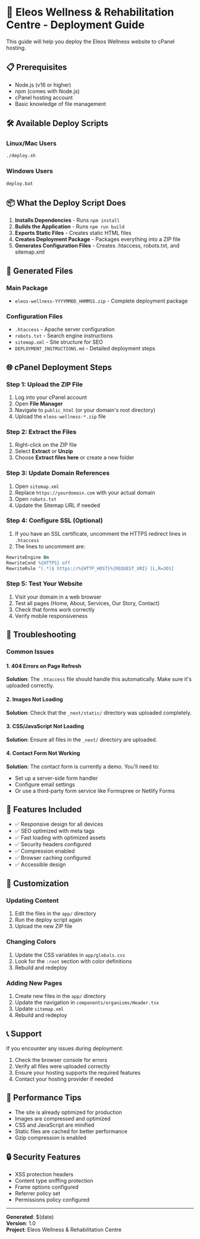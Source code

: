 # 🚀 Eleos Wellness & Rehabilitation Centre - Deployment Guide

This guide will help you deploy the Eleos Wellness website to cPanel hosting.

## 📋 Prerequisites

- Node.js (v16 or higher)
- npm (comes with Node.js)
- cPanel hosting account
- Basic knowledge of file management

## 🛠️ Available Deploy Scripts

### Linux/Mac Users
```bash
./deploy.sh
```

### Windows Users
```cmd
deploy.bat
```

## 📦 What the Deploy Script Does

1. **Installs Dependencies** - Runs `npm install`
2. **Builds the Application** - Runs `npm run build`
3. **Exports Static Files** - Creates static HTML files
4. **Creates Deployment Package** - Packages everything into a ZIP file
5. **Generates Configuration Files** - Creates .htaccess, robots.txt, and sitemap.xml

## 🎯 Generated Files

### Main Package
- `eleos-wellness-YYYYMMDD_HHMMSS.zip` - Complete deployment package

### Configuration Files
- `.htaccess` - Apache server configuration
- `robots.txt` - Search engine instructions
- `sitemap.xml` - Site structure for SEO
- `DEPLOYMENT_INSTRUCTIONS.md` - Detailed deployment steps

## 🌐 cPanel Deployment Steps

### Step 1: Upload the ZIP File
1. Log into your cPanel account
2. Open **File Manager**
3. Navigate to `public_html` (or your domain's root directory)
4. Upload the `eleos-wellness-*.zip` file

### Step 2: Extract the Files
1. Right-click on the ZIP file
2. Select **Extract** or **Unzip**
3. Choose **Extract files here** or create a new folder

### Step 3: Update Domain References
1. Open `sitemap.xml`
2. Replace `https://yourdomain.com` with your actual domain
3. Open `robots.txt`
4. Update the Sitemap URL if needed

### Step 4: Configure SSL (Optional)
1. If you have an SSL certificate, uncomment the HTTPS redirect lines in `.htaccess`
2. The lines to uncomment are:
```apache
RewriteEngine On
RewriteCond %{HTTPS} off
RewriteRule ^(.*)$ https://%{HTTP_HOST}%{REQUEST_URI} [L,R=301]
```

### Step 5: Test Your Website
1. Visit your domain in a web browser
2. Test all pages (Home, About, Services, Our Story, Contact)
3. Check that forms work correctly
4. Verify mobile responsiveness

## 🔧 Troubleshooting

### Common Issues

#### 1. 404 Errors on Page Refresh
**Solution**: The `.htaccess` file should handle this automatically. Make sure it's uploaded correctly.

#### 2. Images Not Loading
**Solution**: Check that the `_next/static/` directory was uploaded completely.

#### 3. CSS/JavaScript Not Loading
**Solution**: Ensure all files in the `_next/` directory are uploaded.

#### 4. Contact Form Not Working
**Solution**: The contact form is currently a demo. You'll need to:
- Set up a server-side form handler
- Configure email settings
- Or use a third-party form service like Formspree or Netlify Forms

## 📱 Features Included

- ✅ Responsive design for all devices
- ✅ SEO optimized with meta tags
- ✅ Fast loading with optimized assets
- ✅ Security headers configured
- ✅ Compression enabled
- ✅ Browser caching configured
- ✅ Accessible design

## 🎨 Customization

### Updating Content
1. Edit the files in the `app/` directory
2. Run the deploy script again
3. Upload the new ZIP file

### Changing Colors
1. Update the CSS variables in `app/globals.css`
2. Look for the `:root` section with color definitions
3. Rebuild and redeploy

### Adding New Pages
1. Create new files in the `app/` directory
2. Update the navigation in `components/organisms/Header.tsx`
3. Update `sitemap.xml`
4. Rebuild and redeploy

## 📞 Support

If you encounter any issues during deployment:

1. Check the browser console for errors
2. Verify all files were uploaded correctly
3. Ensure your hosting supports the required features
4. Contact your hosting provider if needed

## 🚀 Performance Tips

- The site is already optimized for production
- Images are compressed and optimized
- CSS and JavaScript are minified
- Static files are cached for better performance
- Gzip compression is enabled

## 🔒 Security Features

- XSS protection headers
- Content type sniffing protection
- Frame options configured
- Referrer policy set
- Permissions policy configured

---

**Generated**: $(date)  
**Version**: 1.0  
**Project**: Eleos Wellness & Rehabilitation Centre
